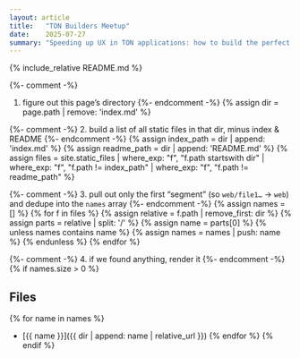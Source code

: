 ```yaml
---
layout: article
title:   "TON Builders Meetup"
date:    2025-07-27
summary: "Speeding up UX in TON applications: how to build the perfect frontend for TMA and maximize conversion"
---
```


{% include_relative README.md %}

{%- comment -%}
  1. figure out this page’s directory
{%- endcomment -%}
{% assign dir = page.path | remove: 'index.md' %}

{%- comment -%}
  2. build a list of all static files in that dir, minus index & README
{%- endcomment -%}
{% assign index_path  = dir | append: 'index.md' %}
{% assign readme_path = dir | append: 'README.md' %}
{% assign files = site.static_files
   | where_exp: "f", "f.path startswith dir"
   | where_exp: "f", "f.path != index_path"
   | where_exp: "f", "f.path != readme_path"
%}

{%- comment -%}
  3. pull out only the first “segment” (so `web/file1…` → `web`)
  and dedupe into the `names` array
{%- endcomment -%}
{% assign names = [] %}
{% for f in files %}
  {% assign relative = f.path | remove_first: dir %}
  {% assign parts    = relative | split: '/' %}
  {% assign name     = parts[0] %}
  {% unless names contains name %}
    {% assign names = names | push: name %}
  {% endunless %}
{% endfor %}

{%- comment -%}
  4. if we found anything, render it
{%- endcomment -%}
{% if names.size > 0 %}
## Files

{% for name in names %}
- [{{ name }}]({{ dir | append: name | relative_url }})
{% endfor %}
{% endif %}
